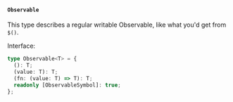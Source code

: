 #### `Observable`

This type describes a regular writable Observable, like what you'd get from `$()`.

Interface:

```ts
type Observable<T> = {
  (): T;
  (value: T): T;
  (fn: (value: T) => T): T;
  readonly [ObservableSymbol]: true;
};
```